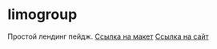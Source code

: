 # limogroup
Простой лендинг пейдж.
[Ссылка на макет](https://www.figma.com/file/vH4n5ixjsrgdb2FXrOefpN/%D0%B4%D0%BE%D1%81%D1%82%D0%B0%D0%B2%D0%BA%D0%B0-%D0%BF%D0%B0%D1%81%D1%81%D0%B0%D0%B6%D0%B8%D1%80%D0%BE%D0%B2?node-id=0%3A1)
[Ссылка на сайт](...) 
